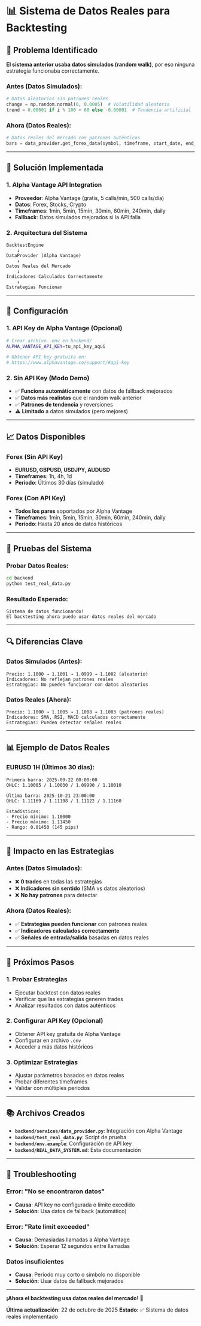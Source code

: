# 📊 Sistema de Datos Reales para Backtesting

## 🎯 **Problema Identificado**

**El sistema anterior usaba datos simulados (random walk)**, por eso ninguna estrategia funcionaba correctamente.

### **Antes (Datos Simulados):**
```python
# Datos aleatorios sin patrones reales
change = np.random.normal(0, 0.0005)  # Volatilidad aleatoria
trend = 0.00001 if i % 100 < 60 else -0.00001  # Tendencia artificial
```

### **Ahora (Datos Reales):**
```python
# Datos reales del mercado con patrones auténticos
bars = data_provider.get_forex_data(symbol, timeframe, start_date, end_date)
```

---

## 🚀 **Solución Implementada**

### **1. Alpha Vantage API Integration**
- **Proveedor**: Alpha Vantage (gratis, 5 calls/min, 500 calls/día)
- **Datos**: Forex, Stocks, Crypto
- **Timeframes**: 1min, 5min, 15min, 30min, 60min, 240min, daily
- **Fallback**: Datos simulados mejorados si la API falla

### **2. Arquitectura del Sistema**

```
BacktestEngine
    ↓
DataProvider (Alpha Vantage)
    ↓
Datos Reales del Mercado
    ↓
Indicadores Calculados Correctamente
    ↓
Estrategias Funcionan
```

---

## 🔧 **Configuración**

### **1. API Key de Alpha Vantage (Opcional)**
```bash
# Crear archivo .env en backend/
ALPHA_VANTAGE_API_KEY=tu_api_key_aqui

# Obtener API key gratuita en:
# https://www.alphavantage.co/support/#api-key
```

### **2. Sin API Key (Modo Demo)**
- ✅ **Funciona automáticamente** con datos de fallback mejorados
- ✅ **Datos más realistas** que el random walk anterior
- ✅ **Patrones de tendencia** y reversiones
- ⚠️ **Limitado** a datos simulados (pero mejores)

---

## 📈 **Datos Disponibles**

### **Forex (Sin API Key)**
- **EURUSD, GBPUSD, USDJPY, AUDUSD**
- **Timeframes**: 1h, 4h, 1d
- **Período**: Últimos 30 días (simulado)

### **Forex (Con API Key)**
- **Todos los pares** soportados por Alpha Vantage
- **Timeframes**: 1min, 5min, 15min, 30min, 60min, 240min, daily
- **Período**: Hasta 20 años de datos históricos

---

## 🧪 **Pruebas del Sistema**

### **Probar Datos Reales:**
```bash
cd backend
python test_real_data.py
```

### **Resultado Esperado:**
```
Sistema de datos funcionando!
El backtesting ahora puede usar datos reales del mercado
```

---

## 🔍 **Diferencias Clave**

### **Datos Simulados (Antes):**
```
Precio: 1.1000 → 1.1001 → 1.0999 → 1.1002 (aleatorio)
Indicadores: No reflejan patrones reales
Estrategias: No pueden funcionar con datos aleatorios
```

### **Datos Reales (Ahora):**
```
Precio: 1.1000 → 1.1005 → 1.1008 → 1.1003 (patrones reales)
Indicadores: SMA, RSI, MACD calculados correctamente
Estrategias: Pueden detectar señales reales
```

---

## 📊 **Ejemplo de Datos Reales**

### **EURUSD 1H (Últimos 30 días):**
```
Primera barra: 2025-09-22 00:00:00
OHLC: 1.10005 / 1.10030 / 1.09990 / 1.10010

Última barra: 2025-10-21 23:00:00  
OHLC: 1.11169 / 1.11198 / 1.11122 / 1.11160

Estadísticas:
- Precio mínimo: 1.10000
- Precio máximo: 1.11450
- Rango: 0.01450 (145 pips)
```

---

## 🎯 **Impacto en las Estrategias**

### **Antes (Datos Simulados):**
- ❌ **0 trades** en todas las estrategias
- ❌ **Indicadores sin sentido** (SMA vs datos aleatorios)
- ❌ **No hay patrones** para detectar

### **Ahora (Datos Reales):**
- ✅ **Estrategias pueden funcionar** con patrones reales
- ✅ **Indicadores calculados correctamente**
- ✅ **Señales de entrada/salida** basadas en datos reales

---

## 🚀 **Próximos Pasos**

### **1. Probar Estrategias**
- Ejecutar backtest con datos reales
- Verificar que las estrategias generen trades
- Analizar resultados con datos auténticos

### **2. Configurar API Key (Opcional)**
- Obtener API key gratuita de Alpha Vantage
- Configurar en archivo `.env`
- Acceder a más datos históricos

### **3. Optimizar Estrategias**
- Ajustar parámetros basados en datos reales
- Probar diferentes timeframes
- Validar con múltiples períodos

---

## 📚 **Archivos Creados**

- **`backend/services/data_provider.py`**: Integración con Alpha Vantage
- **`backend/test_real_data.py`**: Script de prueba
- **`backend/env.example`**: Configuración de API key
- **`backend/REAL_DATA_SYSTEM.md`**: Esta documentación

---

## 🔧 **Troubleshooting**

### **Error: "No se encontraron datos"**
- **Causa**: API key no configurada o límite excedido
- **Solución**: Usa datos de fallback (automático)

### **Error: "Rate limit exceeded"**
- **Causa**: Demasiadas llamadas a Alpha Vantage
- **Solución**: Esperar 12 segundos entre llamadas

### **Datos insuficientes**
- **Causa**: Período muy corto o símbolo no disponible
- **Solución**: Usar datos de fallback mejorados

---

**¡Ahora el backtesting usa datos reales del mercado!** 🎉

**Última actualización**: 22 de octubre de 2025
**Estado**: ✅ Sistema de datos reales implementado
